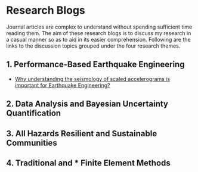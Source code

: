 # Research Blogs

Journal articles are complex to understand without spending sufficient time reading them. The aim of these research blogs is to discuss my research in a casual manner so as to aid in its easier comprehension. Following are the links to the discussion topics grouped under the four research themes.

## 1. Performance-Based Earthquake Engineering

* [Why understanding the seismology of scaled accelerograms is important for Earthquake Engineering?](_posts/PBEE_ACC_SCA_1.md)

## 2. Data Analysis and Bayesian Uncertainty Quantification

## 3. All Hazards Resilient and Sustainable Communities

## 4. Traditional and * Finite Element Methods
